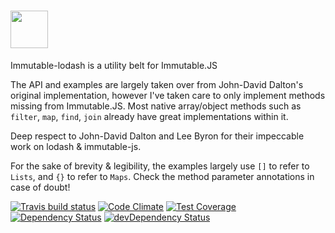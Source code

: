 # <img src='http://i.imgur.com/PHKxf7f.png' height='60'>

Immutable-lodash is a utility belt for Immutable.JS

The API and examples are largely taken over
from John-David Dalton's original implementation, however I've taken care to only implement methods
missing from Immutable.JS. Most native array/object methods
such as `filter`, `map`, `find`, `join` already have great implementations within it.

Deep respect to John-David Dalton and Lee Byron for their impeccable work on lodash & immutable-js.


For the sake of brevity & legibility, the examples largely use `[]` to refer to `Lists`,
and `{}` to refer to `Maps`. Check the method parameter annotations in case of doubt!


[![Travis build status](http://img.shields.io/travis/doda/immutable-lodash.svg?style=flat)](https://travis-ci.org/doda/immutable-lodash)
[![Code Climate](https://codeclimate.com/github/doda/immutable-lodash/badges/gpa.svg)](https://codeclimate.com/github/doda/immutable-lodash)
[![Test Coverage](https://codeclimate.com/github/doda/immutable-lodash/badges/coverage.svg)](https://codeclimate.com/github/doda/immutable-lodash)
[![Dependency Status](https://david-dm.org/doda/immutable-lodash.svg)](https://david-dm.org/doda/immutable-lodash)
[![devDependency Status](https://david-dm.org/doda/immutable-lodash/dev-status.svg)](https://david-dm.org/doda/immutable-lodash#info=devDependencies)

